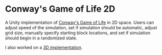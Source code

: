# Conway's Game of Life 2D

A Unity implementation of [Conway's Game of Life](https://en.wikipedia.org/wiki/Conway%27s_Game_of_Life) in 2D space. Users can adjust speed of the simulation, set if simulation should be automatic, adjust grid size, manually specify starting block locations, and set if simulation should begin in a randomized state.

I also worked on a [3D implementation](https://github.com/muhammadabdulrahim/conway-game-of-life-3d).
